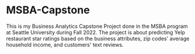 # MSBA-Capstone
This is my Business Analytics Capstone Project done in the MSBA program at Seattle University during Fall 2022. The project is about predicting Yelp restaurant star ratings based on the business attributes, zip codes' average household income, and customers' text reviews.
